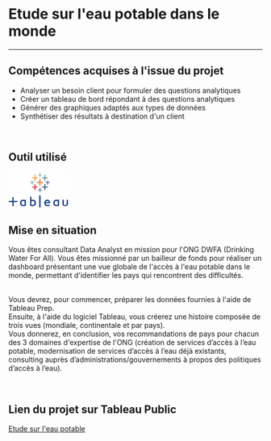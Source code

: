# Etude sur l'eau potable dans le monde
---

## Compétences acquises à l'issue du projet
* Analyser un besoin client pour formuler des questions analytiques
* Créer un tableau de bord répondant à des questions analytiques
* Générer des graphiques adaptés aux types de données
* Synthétiser des résultats à destination d'un client

<br>

## Outil utilisé
<img src="https://github.com/StephaneBertrand34/Tableau_-_Etude_sur_l_eau_potable_dans_le_monde/blob/main/673960.png" title="Python"  alt="Python" height="70"/>

<br>

## Mise en situation
Vous êtes consultant Data Analyst en mission pour l'ONG DWFA (Drinking Water For All). Vous êtes missionné par un bailleur de fonds pour réaliser un dashboard présentant une vue globale de l'accès à l'eau potable dans le monde, permettant d'identifier les pays qui rencontrent des difficultés.   
<br>

Vous devrez, pour commencer, préparer les données fournies à l'aide de Tableau Prep.   
Ensuite, à l'aide du logiciel Tableau, vous créerez une histoire composée de trois vues (mondiale, continentale et par pays).   
Vous donnerez, en conclusion, vos recommandations de pays pour chacun des 3 domaines d'expertise de l'ONG (création de services d’accès à l’eau potable, modernisation de services d’accès à l’eau déjà existants, consulting auprès d’administrations/gouvernements à propos des politiques d’accès à l’eau).

<br>

## Lien du projet sur Tableau Public
<a href="https://public.tableau.com/app/profile/blabla3368/viz/P8_16540140163460/Histoire1" target="_blank" title="Dashboard">Etude sur l'eau potable</a>
